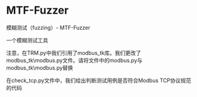 # MTF-Fuzzer
模糊测试（fuzzing）- MTF-Fuzzer

一个模糊测试工具

注意，在TRM.py中我们引用了modbus_tk库。我们更改了modbus_tk\modbus.py文件。请将文件中的modbus.py与modbus_tk\modbus.py替换

在check_tcp.py文件中，我们给出判断测试用例是否符合Modbus TCP协议规范的代码
